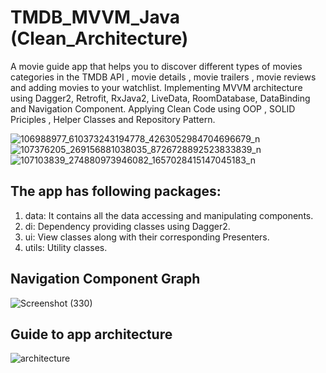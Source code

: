 # TMDB_MVVM_Java (Clean_Architecture)
A movie guide app that helps you to discover different types of movies categories in the TMDB API , 
movie details , movie trailers , movie reviews and adding movies to your watchlist.
Implementing MVVM architecture using Dagger2, Retrofit, RxJava2, LiveData, RoomDatabase, DataBinding and Navigation Component.
Applying Clean Code using OOP , SOLID Priciples , Helper Classes and Repository Pattern.

![106988977_610373243194778_4263052984704696679_n](https://user-images.githubusercontent.com/39988066/86523277-4912c880-be6a-11ea-88aa-a71e23fb435b.png)
![107376205_269156881038035_8726728892523833839_n](https://user-images.githubusercontent.com/39988066/86523282-5f208900-be6a-11ea-8183-46d508cdd068.png)
![107103839_274880973946082_1657028415147045183_n](https://user-images.githubusercontent.com/39988066/86523285-69428780-be6a-11ea-81ab-83b33b908c89.png)

## The app has following packages:
1. data: It contains all the data accessing and manipulating components.
2. di: Dependency providing classes using Dagger2.
3. ui: View classes along with their corresponding Presenters.
4. utils: Utility classes.

## Navigation Component Graph
![Screenshot (330)](https://user-images.githubusercontent.com/39988066/84932103-0e700880-b0d4-11ea-9c9d-2bd48d02778a.png)

## Guide to app architecture
![architecture](https://user-images.githubusercontent.com/39988066/74880974-1661ab00-5375-11ea-9386-fb66e57e1018.png)
